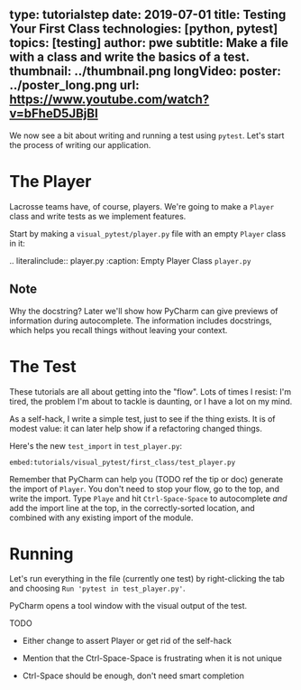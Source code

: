 type: tutorialstep
date: 2019-07-01
title: Testing Your First Class
technologies: [python, pytest]
topics: [testing]
author: pwe
subtitle: Make a file with a class and write the basics of a test.
thumbnail: ../thumbnail.png
longVideo:
  poster: ../poster_long.png
  url: https://www.youtube.com/watch?v=bFheD5JBjBI
---

We now see a bit about writing and running a test using
`pytest`. Let's start the process of writing our application.

# The Player

Lacrosse teams have, of course, players. We're going to make a `Player`
class and write tests as we implement features.

Start by making a `visual_pytest/player.py` file with an empty `Player`
class in it:

.. literalinclude:: player.py
    :caption: Empty Player Class `player.py`

## Note

Why the docstring? Later we'll show how PyCharm can give previews
of information during autocomplete. The information includes
docstrings, which helps you recall things without leaving your context.

# The Test

These tutorials are all about getting into the "flow". Lots of times I
resist: I'm tired, the problem I'm about to tackle is daunting, or I have a
lot on my mind.

As a self-hack, I write a simple test, just to see if the thing exists. It
is of modest value: it can later help show if a refactoring changed things.

Here's the new `test_import` in `test_player.py`:

`embed:tutorials/visual_pytest/first_class/test_player.py`

Remember that PyCharm can help you (TODO ref the tip or doc) generate the
import of `Player`. You don't need to stop your flow, go to the top, and
write the import. Type `Playe` and hit `Ctrl-Space-Space` to
autocomplete *and* add the import line at the top, in the correctly-sorted
location, and combined with any existing import of the module.

# Running

Let's run everything in the file (currently one test) by right-clicking
the tab and choosing `Run 'pytest in test_player.py'`.

PyCharm opens a tool window with the visual output of the test.

TODO

- Either change to assert Player or get rid of the self-hack

- Mention that the Ctrl-Space-Space is frustrating when it is not unique

- Ctrl-Space should be enough, don't need smart completion

